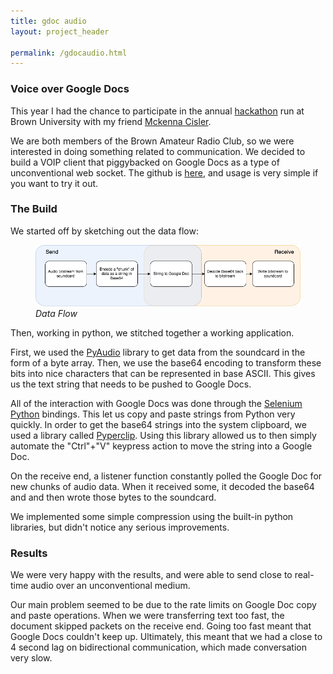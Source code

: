 ```yaml
---
title: gdoc audio
layout: project_header

permalink: /gdocaudio.html
---
```


### Voice over Google Docs

This year I had the chance to participate in the annual [hackathon](https://2019.hackatbrown.org) run at Brown University with my friend [Mckenna Cisler](http://www.mcisler.com/).

We are both members of the Brown Amateur Radio Club, so we were interested in doing something related to communication. We decided to build a VOIP client that piggybacked on Google Docs as a type of unconventional web socket. The github is [here](https://github.com/MckennaCisler/audio-text-tx), and usage is very simple if you want to try it out.


### The Build
We started off by sketching out the data flow:
<figure>
  <img src="/assets/gdocaudio/data.png" style="width: 75vw"/>
  <figcaption><em>Data Flow </em></figcaption>
</figure>

Then, working in python, we stitched together a working application.

First, we used the [PyAudio](https://people.csail.mit.edu/hubert/pyaudio/) library to get data from the soundcard in the form of a byte array. Then, we use the base64 encoding to transform these bits into nice characters that can be represented in base ASCII. This gives us the text string that needs to be pushed to Google Docs.

All of the interaction with Google Docs was done through the [Selenium Python](https://selenium-python.readthedocs.io) bindings. This let us copy and paste strings from Python very quickly. In order to get the base64 strings into the system clipboard, we used a library called [Pyperclip](https://pypi.org/project/pyperclip/). Using this library allowed us to then simply automate the "Ctrl"+"V" keypress action to move the string into a Google Doc.

On the receive end, a listener function constantly polled the Google Doc for new chunks of audio data. When it received some, it decoded the base64 and and then wrote those bytes to the soundcard.

We implemented some simple compression using the built-in python libraries, but didn't notice any serious improvements.


### Results

We were very happy with the results, and were able to send close to real-time audio over an unconventional medium.

Our main problem seemed to be due to the rate limits on Google Doc copy and paste operations. When we were transferring text too fast, the document skipped packets on the receive end. Going too fast meant that Google Docs couldn't keep up. Ultimately, this meant that we had a close to 4 second lag on bidirectional communication, which made conversation very slow. 

